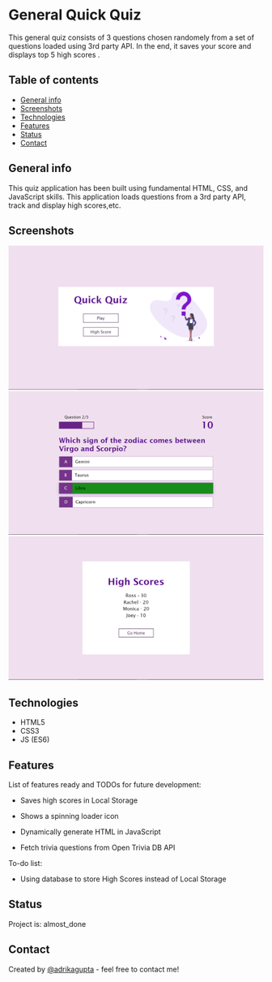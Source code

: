 # General Quick Quiz
This general quiz consists of 3 questions chosen randomely from a set of questions loaded using 3rd party API. In the end, it saves your score and displays top 5 high scores .

## Table of contents
* [General info](#general-info)
* [Screenshots](#screenshots)
* [Technologies](#technologies)
* [Features](#features)
* [Status](#status)
* [Contact](#contact)

## General info
This quiz application has been built using fundamental HTML, CSS, and JavaScript skills. 
This application loads questions from a 3rd party API, track and display high scores,etc.

## Screenshots
<img src="/screenshots/Screenshot (1).png" alt="Home Page">

<img src="/screenshots/Screenshot (5).png" alt="MCQ">

<img src="/screenshots/Screenshot (4).png" alt="High Scores">


## Technologies
* HTML5
* CSS3
* JS (ES6)


## Features
List of features ready and TODOs for future development:

* Saves high scores in Local Storage

* Shows a spinning loader icon

* Dynamically generate HTML in JavaScript

* Fetch trivia questions from Open Trivia DB API

To-do list:
* Using database to store High Scores instead of Local Storage


## Status
Project is: almost_done


## Contact
Created by [@adrikagupta](https://github.com/adrikagupta) - feel free to contact me!
